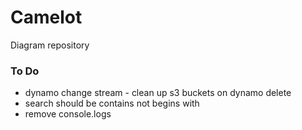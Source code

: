 # Camelot

Diagram repository

### To Do

- dynamo change stream - clean up s3 buckets on dynamo delete
- search should be contains not begins with
- remove console.logs